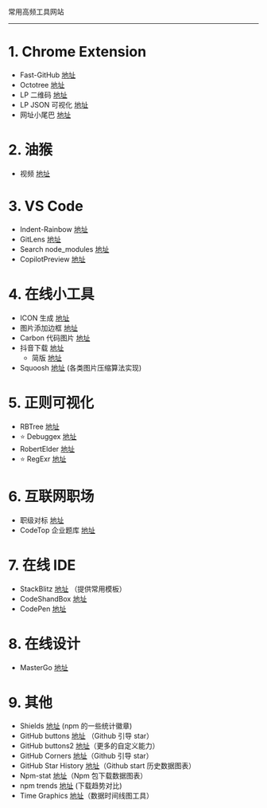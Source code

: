 常用高频工具网站

---

# 1. Chrome Extension
- Fast-GitHub [地址](https://github.com/fhefh2015/Fast-GitHub)
- Octotree [地址](https://www.octotree.io/)
- LP 二维码 [地址](https://github.com/lecepin/crx-qr-ocr)
- LP JSON 可视化 [地址](https://github.com/lecepin/lp-json-view)
- 网址小尾巴 [地址](https://github.com/lecepin/crx-url-tool)


# 2. 油猴
- 视频 [地址](https://greasyfork.org/zh-CN/scripts/370634-%E6%87%92%E4%BA%BA%E4%B8%93%E7%94%A8-%E5%85%A8%E7%BD%91vip%E8%A7%86%E9%A2%91%E5%85%8D%E8%B4%B9%E7%A0%B4%E8%A7%A3%E5%8E%BB%E5%B9%BF%E5%91%8A-%E5%85%A8%E7%BD%91%E9%9F%B3%E4%B9%90%E7%9B%B4%E6%8E%A5%E4%B8%8B%E8%BD%BD-%E7%99%BE%E5%BA%A6%E7%BD%91%E7%9B%98%E7%9B%B4%E6%8E%A5%E4%B8%8B%E8%BD%BD%E7%AD%89%E5%A4%9A%E5%90%88%E4%B8%80%E7%89%88-%E9%95%BF%E6%9C%9F%E6%9B%B4%E6%96%B0-%E6%94%BE%E5%BF%83%E4%BD%BF%E7%94%A8)

# 3. VS Code
- Indent-Rainbow [地址](https://marketplace.visualstudio.com/items?itemName=oderwat.indent-rainbow)
- GitLens [地址](https://marketplace.visualstudio.com/items?itemName=eamodio.gitlens)
- Search node_modules [地址](https://marketplace.visualstudio.com/items?itemName=jasonnutter.search-node-modules)
- CopilotPreview [地址](https://marketplace.visualstudio.com/items?itemName=GitHub.copilot)

# 4. 在线小工具
- ICON 生成 [地址](https://lp-pwa.gitee.io/pwa-genicon/)
- 图片添加边框 [地址](https://lecepin.github.io/image-border/)
- Carbon 代码图片 [地址](https://carbon.now.sh/)
- 抖音下载 [地址](https://3g.gljlw.com/diy/douyin.php)
  - 简版 [地址](https://apis.leping.fun/dy/)
- Squoosh [地址](https://squoosh.app/) (各类图片压缩算法实现)

# 5. 正则可视化
- RBTree [地址](http://tool.rbtree.cn/regtool/)
- ⭐ Debuggex [地址](https://www.debuggex.com/)
- RobertElder [地址](https://blog.robertelder.org/regular-expression-visualizer/) 
- ⭐ RegExr [地址](https://regexr.com/)

# 6. 互联网职场
- 职级对标 [地址](https://duibiao.info/)
- CodeTop 企业题库 [地址](https://codetop.cc/home)

# 7. 在线 IDE
- StackBlitz [地址](https://stackblitz.com/) （提供常用模板）
- CodeShandBox [地址](https://codesandbox.io/)
- CodePen [地址](https://codepen.io/)

# 8. 在线设计
- MasterGo [地址](https://mastergo.com)

# 9. 其他
- Shields [地址](https://shields.io/) (npm 的一些统计徽章)
- GitHub buttons [地址](https://ghbtns.com/) （Github 引导 star）
- GitHub buttons2 [地址](https://buttons.github.io/)（更多的自定义能力）
- GitHub Corners [地址](https://tholman.com/github-corners/)（Github 引导 star）
- GitHub Star History [地址](https://star-history.com/)（Github start 历史数据图表）
- Npm-stat [地址](https://npm-stat.com/charts.html)（Npm 包下载数据图表）
- npm trends [地址](https://www.npmtrends.com/) (下载趋势对比)
- Time Graphics [地址](https://time.graphics/)（数据时间线图工具）
